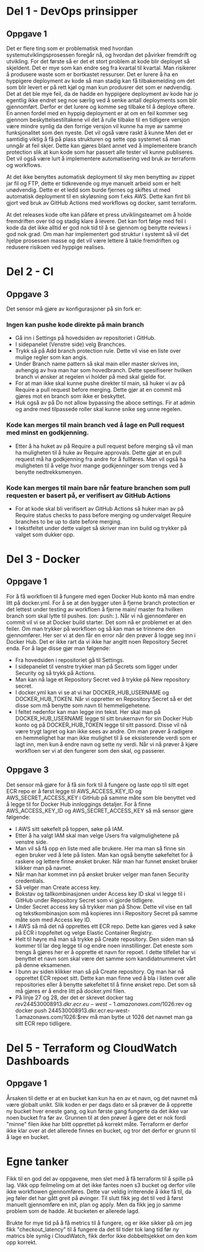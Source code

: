 # Del 1 - DevOps prinsipper

## Oppgave 1

Det er flere ting som er problematisk med hvordan systemutviklingsprosessen foregår nå, og hvordan det påvirker fremdrift og utvikling. For det første så er det et stort problem at kode blir deployet så skjeldent.
Det er mye som kan endre seg fra kvartal til kvartal. Man risikerer å produsere waste som er bortkastet ressurser. Det er lurere å ha en hyppigere deployment av kode så man stadig kan få tilbakemelding om det som blir levert er på rett kjøl og man kun produsrer det som er nødvendig.
Det at det ble mye feil, da de hadde en hyppigere deployment av kode har jo egentlig ikke endret seg noe særlig ved å senke antall deployments som blir gjennomført. Derfor er det lurere og komme seg tilbake til å deploye oftere.
En annen fordel med en hyppig deployment er at om en feil kommer seg gjennom beskyttelsestiltakene vil det å rulle tilbake til en tidligere versjon være mindre synlig da den forrige versjon vil kunne ha mye av samme funksjonalitet som den nyeste.
Det vil også være raskt å kunne Men det er samtidig viktig å få på plass strukturen og sette opp systemet så man unngår at feil skjer. Dette kan gjøres blant annet ved å implementere branch protection slik at kun kode som har passert alle tester vil kunne publiseres.
Det vil også være lurt å implementere automatisering ved bruk av terraform og workflows.


At det ikke benyttes automatisk deployment til sky men benytting av zippet jar fil og FTP, dette er tidkrevende og mye manuelt arbeid som er helt unødvendig.
Dette er et ledd som burde fjernes og skiftes ut med automatisk deployment til en skyløsning som f.eks AWS.
Dette kan fint bli gjort ved bruk av GitHub Actions med workflows og docker, samt terraform.

At det releases kode ofte kan påføre et press utviklingsteamet om å holde fremdriften over tid og stadig klare å levere. Det kan fort følge med feil i kode da det ikke alltid er god nok tid til å se gjennom og benytte reviews i god nok grad.
Om man har implementert god struktur i systemt så vil det hjelpe prosessen masse og det vil være lettere å takle fremdriften og redusere risikoen ved hyppige realises.

# Del 2 - CI

## Oppgave 3

Det sensor må gjøre av konfigurasjoner på sin fork er:

### Ingen kan pushe kode direkte på main branch

- Gå inn i Settings på hovedsiden av repositoriet i GitHub.
- I sidepanelet (Venstre side) velg Branchces.
- Trykk så på Add branch protection rule. Dette vil vise en liste over mulige regler som kan angis.
- Under Branch name pattern så skal main eller master skrives inn, avhengig av hva man har som
hovedbranch. Dette spesifiserer hvilken branch vi ønsker at regelen vi holder på med skal gjelde
for.
- For at man ikke skal kunne pushe direkter til main, så huker vi av på Require a pull request
before merging. Dette gjør at en commit må gjøres mot en branch som ikke er beskyttet.
- Huk også av på Do not allow bypassing the aboce settings. Fir at admin og andre med tilpassede
roller skal kunne snike seg unne regelen.

### Kode kan merges til main branch ved å lage en Pull request med minst en godkjenning.

- Etter å ha huket av på Require a pull request before merging så vil man ha muligheten til å huke
av Require approvals. Dette gjør at en pull request må ha godkjenning fra andre for å fullføres.
Man vil også ha muligheten til å velge hvor mange godkjenninger som trengs ved å benytte
nedtrekksmenyen.

### Kode kan merges til main bare når feature branchen som pull requesten er basert på, er verifisert av GitHub Actions

- For at kode skal bli verifisert av GitHub Actions så huker man av på Require status checks to
pass before merging og undervalget Require branches to be up to date before merging.
- I tekstfeltet under dette valget så skriver man inn build og trykker på valget som dukker opp.

# Del 3 - Docker

## Oppgave 1

For å få workfloen til å fungere med egen Docker Hub konto må man endre litt på docker.yml. For å se at
den bygger uten å fjerne branch protection er det lettest under testing av workfloen å fjerne main/ master
fra hvilken branch som skal lytte til pushes. (on: push: ). Når vi nå gjennomfører en commit vil vi se at
Docker build starter. Det som nå er problemet er at den feiler. Om man trykker på workfloen og så kan man
se trinnene den gjennomfører. Her ser vi at den får en error når den prøver å logge seg inn i Docker Hub.
Det er ikke rart da vi ikke har angitt noen Repository Secret enda. For å lage disse gjør man følgende:
- Fra hovedsiden i repositoriet gå til Settings.
- I sidepanelet til venstre trykker man på Secrets som ligger under Security og så trykk på Actions.
- Man kan nå lage et Repository Secret ved å trykke på New repository secret.
- I docker.yml kan vi se at vi har DOCKER_HUB_USERNAME og DOCKER_HUB_TOKEN. Når vi
oppretter en Repository Secret så er det disse som må benytte som navn til hemmeligehetene.
- I feltet nedenfor kan man legge inn tekst. Her skal man på DOCKER_HUB_USERNAME legge til sitt
brukernavn for sin Docker Hub konto og på DOCKER_HUB_TOKEN legge til sitt passord. Disse vil
nå være trygt lagret og kan ikke sees av andre. Om man prøver å radigere en hemmelighet har man
ikke mulighet til å se eksisterende verdi som er lagt inn, men kun å endre navn og sette ny verdi.
Når vi nå prøver å kjøre workfloen ser vi at den fungerer som den skal, og passerer.


## Oppgave 3

Det sensor må gjøre for å få sin fork til å fungere og laste opp til sitt eget ECR repo er å først legge til
AWS_ACCESS_KEY_ID og AWS_SECRET_ACCESS_KEY i GitHub på samme måte som ble benyttet ved å
legge til for Docker Hub innloggings detaljer. For å finne AWS_ACCESS_KEY_ID og AWS_SECRET_ACCESS_KEY
så må sensor gjøre følgende:
- I AWS sitt søkefelt på toppen, søke på IAM.
- Etter å ha valgt IAM skal man velge Users fra valgmulighetene på venstre side.
- Man vil så få opp en liste med alle brukere. Her ma man så finne sin egen bruker ved å lete på listen.
Man kan også benytte søkefeltet for å raskere og lettere finne ønsket bruker. Når man har funnet
ønsket bruker klikker man på navnet.
- Når man har kommet inn på ønsket bruker velger man fanen Security credentials.
- Så velger man Create access key.
- Bokstav og tallkombinasjonen under Access key ID skal vi legge til i GitHub under Repository Secret
som vi gjorde tidligere.
- Under Secret access key så trykker man på Show. Dette vil vise en tall og tekstkombinasjon som må
kopieres inn i Repository Secret på samme måte som med Access key ID.
- I AWS så må det nå opprettes ett ECR repo. Dette kan gjøres ved å søke på ECR i toppfeltet og velge
Elastic Container Registry.
- Helt til høyre må man så trykke på Create repository. Den siden man så kommer til lar deg legge
til og endre noen innstillinger. Det eneste som trengs å gjøres her er å opprette et navn for repoet. I
dette tilfellet har vi benyttet et navn som skal være det samme som kandidatnummeret vårt på denne
eksamenen.
- I bunn av siden klikker man så på Create repository. Og man har nå opprettet ECR repoet sitt. Dette
kan man finne ved å bla i listen over alle repositories eller å benytte søkefeltet til å finne ønsket repo.
Det som så må gjøres er å endre litt på docker.yml filen.
- På linje 27 og 28, der det er skrevet
docker tag $rev 244530008913.dkr.ecr.eu-west-1.amazonaws.com/1026:$rev
og
docker push 244530008913.dkr.ecr.eu-west-1.amazonaws.com/1026:$rev
må man bytte ut 1026 det navnet man ga sitt ECR repo tidligere.

# Del 5 - Terraform og CloudWatch Dashboards

## Oppgave 1

Årsaken til dette er at en bucket kan kun ha en av et navn, og det navnet må være globalt unikt.
Slik koden er per dags dato er så præver de å opprette ny bucket hver eneste gang, og kun første gang fungerte da det ikke var noen bucket fra før av.
Grunnen til at den prøver å gjøre det er nok fordi "minne" filen ikke har blitt opprettet på korrekt måte. Terraform er derfor ikke klar over at det allerede finnes en bucket,
og tror det derfor er grunn til å lage en bucket.

# Egne tanker

Fikk til en god del av oppgavene, men slet med å få terraform til å spille på lag. Vikk opp feilmeling om at det ikke fantes noen s3 bucket og derfor ville ikke workflowen gjennomføres.
Dette var veldig irriterende å ikke få til, da jeg føler det har gått greit på øvinger. Til slutt fikk jeg det til ved å først manuelt gjennomføre en init, plan og apply. Men da fikk jeg jo samme problem som de hadde. At bucketen er allerede lagd.

Brukte for mye tid på å få metrics til å fungere, og er ikke sikker på om jeg fikk "checkout_latency" til å fungere da det til tider tok lang tid før ny matrics
ble synlig i CloudWatch, fikk derfor ikke dobbeltsjekket om den kom opp korrekt.